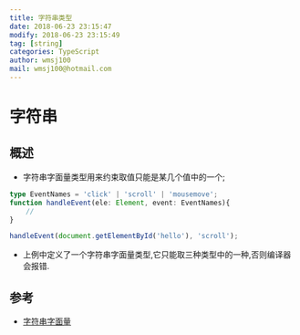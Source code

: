```yaml
---
title: 字符串类型 
date: 2018-06-23 23:15:47	
modify: 2018-06-23 23:15:49	
tag: [string]
categories: TypeScript
author: wmsj100
mail: wmsj100@hotmail.com
---
```


# 字符串

## 概述
- 字符串字面量类型用来约束取值只能是某几个值中的一个;

```ts
type EventNames = 'click' | 'scroll' | 'mousemove';
function handleEvent(ele: Element, event: EventNames){
    //
}

handleEvent(document.getElementById('hello'), 'scroll');
```
- 上例中定义了一个字符串字面量类型,它只能取三种类型中的一种,否则编译器会报错.

## 参考
- [字符串字面量](https://ts.xcatliu.com/advanced/string-literal-types.html)
